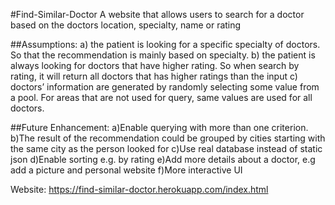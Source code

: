 #Find-Similar-Doctor
A website that allows users to search for a doctor based on the doctors location, specialty, name or rating

##Assumptions:
a) the patient is looking for a specific specialty of doctors. So that the recommendation is mainly based on specialty. 
b) the patient is always looking for doctors that have higher rating. So when search by rating, it will return all doctors that has higher ratings than the input
c) doctors’ information are generated by randomly selecting some value from a pool. For areas that are not used for query, same values are used for all doctors.

##Future Enhancement:
a)Enable querying with more than one criterion. 
b)The result of the recommendation could be grouped by cities starting with the same city as the person looked for
c)Use real database instead of static json
d)Enable sorting e.g. by rating 
e)Add more details about a doctor, e.g add a picture and personal website
f)More interactive UI

Website: https://find-similar-doctor.herokuapp.com/index.html
